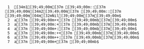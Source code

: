      1	[34m1[39;49;00m[37m [39;49;00m::[37m [39;49;00m[34m2[39;49;00m[37m [39;49;00m::[37m [39;49;00m[04m[32mNil[39;49;00m[37m[39;49;00m$
     2	a[37m [39;49;00m++[37m [39;49;00mb[37m[39;49;00m$
     3	a[37m [39;49;00m:+[37m [39;49;00mb[37m[39;49;00m$
     4	a[37m [39;49;00m+:[37m [39;49;00mb[37m[39;49;00m$
     5	a[37m [39;49;00m:++[37m [39;49;00mb[37m[39;49;00m$
     6	a[37m [39;49;00m++:[37m [39;49;00mb[37m[39;49;00m$
     7	a[37m [39;49;00m+[37m [39;49;00mb$
